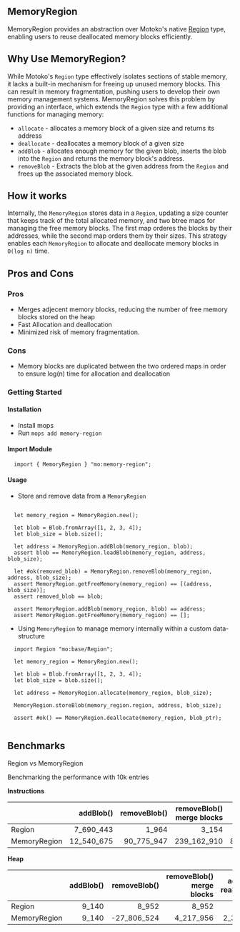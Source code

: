 ## MemoryRegion
MemoryRegion provides an abstraction over Motoko's native [Region](https://internetcomputer.org/docs/current/motoko/main/base/Region/) type, enabling users to reuse deallocated memory blocks efficiently.

## Why Use MemoryRegion?
While Motoko's `Region` type effectively isolates sections of stable memory, it lacks a built-in mechanism for freeing up unused memory blocks. This can result in memory fragmentation, pushing users to develop their own memory management systems. MemoryRegion solves this problem by providing an interface, which extends the `Region` type with a few additional functions for managing memory:
  - `allocate` - allocates a memory block of a given size and returns its address
  - `deallocate` - deallocates a memory block of a given size
  - `addBlob` - allocates enough memory for the given blob, inserts the blob into the `Region` and returns the memory block's address.
  - `removeBlob` - Extracts the blob at the given address from the `Region` and frees up the associated memory block.

## How it works
Internally, the `MemoryRegion` stores data in a `Region`, updating a size counter that keeps track of the total allocated memory, and two btree maps for managing the free memory blocks.
The first map orderes the blocks by their addresses, while the second map orders them by their sizes. This strategy enables each `MemoryRegion` to allocate and deallocate memory blocks in `O(log n)` time.

## Pros and Cons
### Pros
- Merges adjecent memory blocks, reducing the number of free memory blocks stored on the heap
- Fast Allocation and deallocation
- Minimized risk of memory fragmentation.

### Cons
- Memory blocks are duplicated between the two ordered maps in order to ensure log(n) time for allocation and deallocation

### Getting Started
#### Installation
- Install mops
- Run `mops add memory-region`

#### Import Module
```motoko
  import { MemoryRegion } "mo:memory-region";
```
#### Usage
- Store and remove data from a `MemoryRegion`
```motoko

  let memory_region = MemoryRegion.new();

  let blob = Blob.fromArray([1, 2, 3, 4]);
  let blob_size = blob.size();

  let address = MemoryRegion.addBlob(memory_region, blob);
  assert blob == MemoryRegion.loadBlob(memory_region, address, blob_size);

  let #ok(removed_blob) = MemoryRegion.removeBlob(memory_region, address, blob_size);
  assert MemoryRegion.getFreeMemory(memory_region) == [(address, blob_size)];
  assert removed_blob == blob;

  assert MemoryRegion.addBlob(memory_region, blob) == address;
  assert MemoryRegion.getFreeMemory(memory_region) == [];
```

- Using `MemoryRegion` to manage memory internally within a custom data-structure
```motoko
  import Region "mo:base/Region";

  let memory_region = MemoryRegion.new();

  let blob = Blob.fromArray([1, 2, 3, 4]);
  let blob_size = blob.size();

  let address = MemoryRegion.allocate(memory_region, blob_size);

  MemoryRegion.storeBlob(memory_region.region, address, blob_size);

  assert #ok() == MemoryRegion.deallocate(memory_region, blob_ptr);
  
```

## Benchmarks
Region vs MemoryRegion

Benchmarking the performance with 10k entries


**Instructions**

|              |  addBlob() | removeBlob() | removeBlob() merge blocks | addBlob() reallocation |
| :----------- | ---------: | -----------: | ------------------------: | ---------------------: |
| Region       |  7_690_443 |        1_964 |                     3_154 |                  2_732 |
| MemoryRegion | 12_540_675 |   90_775_947 |               239_162_910 |             84_871_033 |
			

**Heap**

|              | addBlob() | removeBlob() | removeBlob() merge blocks | addBlob() reallocation |
| :----------- | --------: | -----------: | ------------------------: | ---------------------: |
| Region       |     9_140 |        8_952 |                     8_952 |                  8_952 |
| MemoryRegion |     9_140 |  -27_806_524 |                 4_217_956 |              2_326_636 |
		